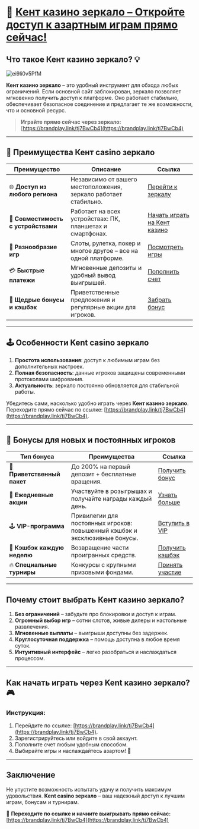 # 🎰 [Кент казино зеркало – Откройте доступ к азартным играм прямо сейчас!](https://brandplay.link/tj7BwCb4)

## Что такое Кент казино зеркало? 💡
![ei9li0v5PfM](https://github.com/user-attachments/assets/1af88b62-d8d6-4c64-b47a-394ccd5c19fa)

**Кент казино зеркало** – это удобный инструмент для обхода любых ограничений. Если основной сайт заблокирован, зеркало позволяет мгновенно получить доступ к платформе. Оно работает стабильно, обеспечивает безопасное соединение и предлагает те же возможности, что и основной ресурс. 

> **Играйте прямо сейчас через зеркало:** [https://brandplay.link/tj7BwCb4](https://brandplay.link/tj7BwCb4)

---

## 🚀 Преимущества Кент casino зеркало

| **Преимущество**               | **Описание**                                                                                  | **Ссылка**                                                                                  |
|--------------------------------|----------------------------------------------------------------------------------------------|---------------------------------------------------------------------------------------------|
| 🌐 **Доступ из любого региона**| Независимо от вашего местоположения, зеркало работает стабильно.                            | [Перейти к зеркалу](https://brandplay.link/tj7BwCb4)                                       |
| 📱 **Совместимость с устройствами** | Работает на всех устройствах: ПК, планшетах и смартфонах.                                   | [Начать играть на Кент казино](https://brandplay.link/tj7BwCb4)                             |
| 🎲 **Разнообразие игр**         | Слоты, рулетка, покер и многое другое – все на одной платформе.                              | [Посмотреть игры](https://brandplay.link/tj7BwCb4)                                          |
| 💳 **Быстрые платежи**          | Мгновенные депозиты и удобный вывод выигрышей.                                               | [Пополнить счет](https://brandplay.link/tj7BwCb4)                                           |
| 🎁 **Щедрые бонусы и кэшбэк**   | Приветственные предложения и регулярные акции для игроков.                                  | [Забрать бонус](https://brandplay.link/tj7BwCb4)                                           |

---

## 🕹️ Особенности Kent casino зеркало

1. **Простота использования**: доступ к любимым играм без дополнительных настроек.
2. **Полная безопасность**: данные игроков защищены современными протоколами шифрования.
3. **Актуальность**: зеркало постоянно обновляется для стабильной работы.

Убедитесь сами, насколько удобно играть через **Кент казино зеркало**. Переходите прямо сейчас по ссылке: [https://brandplay.link/tj7BwCb4](https://brandplay.link/tj7BwCb4).

---

## 🎁 Бонусы для новых и постоянных игроков

| **Тип бонуса**                 | **Преимущества**                                                                             | **Ссылка**                                                                                  |
|--------------------------------|---------------------------------------------------------------------------------------------|---------------------------------------------------------------------------------------------|
| 🎉 **Приветственный пакет**     | До 200% на первый депозит + бесплатные вращения.                                            | [Получить бонус](https://brandplay.link/tj7BwCb4)                                           |
| 🎲 **Ежедневные акции**         | Участвуйте в розыгрышах и получайте награды каждый день.                                    | [Узнать больше](https://brandplay.link/tj7BwCb4)                                           |
| 🕹️ **VIP-программа**            | Привилегии для постоянных игроков: повышенный кэшбэк и эксклюзивные бонусы.                 | [Вступить в VIP](https://brandplay.link/tj7BwCb4)                                           |
| 🤑 **Кэшбэк каждую неделю**     | Возвращение части проигранных средств.                                                     | [Получить кэшбэк](https://brandplay.link/tj7BwCb4)                                          |
| 🔥 **Специальные турниры**      | Конкурсы с крупными призовыми фондами.                                                      | [Принять участие](https://brandplay.link/tj7BwCb4)                                          |

---

## Почему стоит выбрать Кент казино зеркало?

1. **Без ограничений** – забудьте про блокировки и доступ к играм.
2. **Огромный выбор игр** – сотни слотов, живые дилеры и настольные развлечения.
3. **Мгновенные выплаты** – выигрыши доступны без задержек.
4. **Круглосуточная поддержка** – помощь доступна в любое время суток.
5. **Интуитивный интерфейс** – легко разобраться и наслаждаться процессом.

---

## Как начать играть через Kent казино зеркало? 🎮

### Инструкция:
1. Перейдите по ссылке: [https://brandplay.link/tj7BwCb4](https://brandplay.link/tj7BwCb4).
2. Зарегистрируйтесь или войдите в свой аккаунт.
3. Пополните счет любым удобным способом.
4. Выбирайте игры и наслаждайтесь азартом! 🎰

---

## Заключение

Не упустите возможность испытать удачу и получить максимум удовольствия. **Kent casino зеркало** – ваш надежный доступ к лучшим играм, бонусам и турнирам. 

🎯 **Переходите по ссылке и начните выигрывать прямо сейчас:** [https://brandplay.link/tj7BwCb4](https://brandplay.link/tj7BwCb4)
